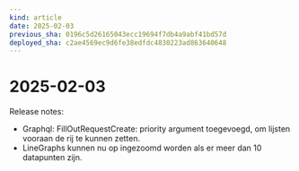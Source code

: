 ```yaml
---
kind: article
date: 2025-02-03
previous_sha: 0196c5d26165043ecc19694f7db4a9abf41bd57d
deployed_sha: c2ae4569ec9d6fe38edfdc4830223ad863640648
---
```


# 2025-02-03

Release notes:

* Graphql: FillOutRequestCreate: priority argument toegevoegd, om lijsten vooraan de rij te kunnen zetten.
* LineGraphs kunnen nu op ingezoomd worden als er meer dan 10 datapunten zijn.
